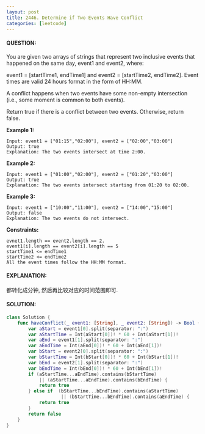 ```yaml
---
layout: post
title: 2446. Determine if Two Events Have Conflict
categories: [leetcode]
---
```

#### QUESTION:
You are given two arrays of strings that represent two inclusive events that happened on the same day, event1 and event2, where:

event1 = [startTime1, endTime1] and
event2 = [startTime2, endTime2].
Event times are valid 24 hours format in the form of HH:MM.

A conflict happens when two events have some non-empty intersection (i.e., some moment is common to both events).

Return true if there is a conflict between two events. Otherwise, return false.

 

__Example 1:__
```
Input: event1 = ["01:15","02:00"], event2 = ["02:00","03:00"]
Output: true
Explanation: The two events intersect at time 2:00.
```
__Example 2:__
```
Input: event1 = ["01:00","02:00"], event2 = ["01:20","03:00"]
Output: true
Explanation: The two events intersect starting from 01:20 to 02:00.
```
__Example 3:__
```
Input: event1 = ["10:00","11:00"], event2 = ["14:00","15:00"]
Output: false
Explanation: The two events do not intersect.
```
 

__Constraints:__
```
evnet1.length == event2.length == 2.
event1[i].length == event2[i].length == 5
startTime1 <= endTime1
startTime2 <= endTime2
All the event times follow the HH:MM format.
```
#### EXPLANATION:

都转化成分钟, 然后再比较对应的时间范围即可.  

#### SOLUTION:
```swift
class Solution {
    func haveConflict(_ event1: [String], _ event2: [String]) -> Bool {
        var aStart = event1[0].split(separator: ":")
        var aStartTime = Int(aStart[0])! * 60 + Int(aStart[1])!
        var aEnd = event1[1].split(separator: ":")
        var aEndTime = Int(aEnd[0])! * 60 + Int(aEnd[1])!
        var bStart = event2[0].split(separator: ":")
        var bStartTime = Int(bStart[0])! * 60 + Int(bStart[1])!
        var bEnd = event2[1].split(separator: ":")
        var bEndTime = Int(bEnd[0])! * 60 + Int(bEnd[1])!
        if (aStartTime...aEndTime).contains(bStartTime)
            || (aStartTime...aEndTime).contains(bEndTime) {
            return true
        } else if  (bStartTime...bEndTime).contains(aStartTime)
                    || (bStartTime...bEndTime).contains(aEndTime) {
            return true
        }
        return false
    }
}

```
